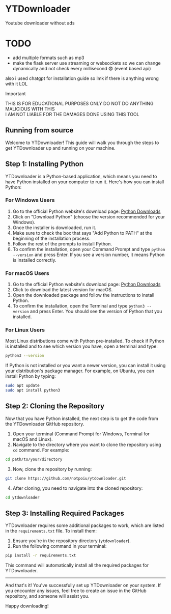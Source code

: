 # YTDownloader
Youtube downloader without ads

# TODO
- add multiple formats such as mp3
- make the flask server use streaming or websockets so we can change dynamically and not check every millisecond 😨 (event based api)


also i used chatgpt for installation guide so lmk if there is anything wrong with it LOL


> [!IMPORTANT]  
> THIS IS FOR EDUCATIONAL PURPOSES ONLY DO NOT DO ANYTHING MALICIOUS WITH THIS<br>
> I AM NOT LIABLE FOR THE DAMAGES DONE USING THIS TOOL

## Running from source

Welcome to YTDownloader! This guide will walk you through the steps to get YTDownloader up and running on your machine.

## Step 1: Installing Python

YTDownloader is a Python-based application, which means you need to have Python installed on your computer to run it. Here's how you can install Python:

### For Windows Users

1. Go to the official Python website's download page: [Python Downloads](https://www.python.org/downloads/windows/)
2. Click on "Download Python" (choose the version recommended for your Windows).
3. Once the installer is downloaded, run it.
4. Make sure to check the box that says "Add Python to PATH" at the beginning of the installation process.
5. Follow the rest of the prompts to install Python.
6. To confirm the installation, open your Command Prompt and type `python --version` and press Enter. If you see a version number, it means Python is installed correctly.

### For macOS Users

1. Go to the official Python website's download page: [Python Downloads](https://www.python.org/downloads/mac-osx/)
2. Click to download the latest version for macOS.
3. Open the downloaded package and follow the instructions to install Python.
4. To confirm the installation, open the Terminal and type `python3 --version` and press Enter. You should see the version of Python that you installed.

### For Linux Users

Most Linux distributions come with Python pre-installed. To check if Python is installed and to see which version you have, open a terminal and type:
```bash
python3 --version
```
If Python is not installed or you want a newer version, you can install it using your distribution's package manager. For example, on Ubuntu, you can install Python by typing:
```bash
sudo apt update
sudo apt install python3
```

## Step 2: Cloning the Repository

Now that you have Python installed, the next step is to get the code from the YTDownloader GitHub repository.

1. Open your terminal (Command Prompt for Windows, Terminal for macOS and Linux).
2. Navigate to the directory where you want to clone the repository using `cd` command. For example:
```bash
cd path/to/your/directory
```
3. Now, clone the repository by running:
```bash
git clone https://github.com/notpoiu/ytdownloader.git
```
4. After cloning, you need to navigate into the cloned repository:
```bash
cd ytdownloader
```

## Step 3: Installing Required Packages

YTDownloader requires some additional packages to work, which are listed in the `requirements.txt` file. To install them:

1. Ensure you're in the repository directory (`ytdownloader`).
2. Run the following command in your terminal:
```bash
pip install -r requirements.txt
```
This command will automatically install all the required packages for YTDownloader.

---

And that's it! You've successfully set up YTDownloader on your system. If you encounter any issues, feel free to create an issue in the GitHub repository, and someone will assist you.

Happy downloading!
